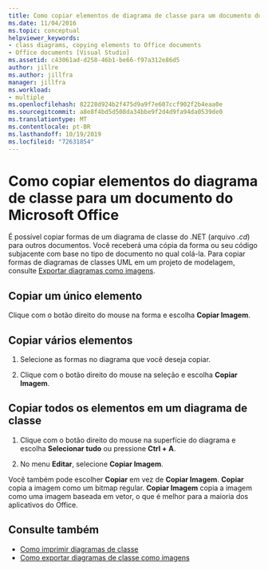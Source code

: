 ```yaml
---
title: Como copiar elementos de diagrama de classe para um documento do Microsoft Office (Designer de Classe)
ms.date: 11/04/2016
ms.topic: conceptual
helpviewer_keywords:
- class diagrams, copying elements to Office documents
- Office documents [Visual Studio]
ms.assetid: c43061ad-d258-46b1-be66-f97a312e86d5
author: jillre
ms.author: jillfra
manager: jillfra
ms.workload:
- multiple
ms.openlocfilehash: 82228d924b2f475d9a9f7e607ccf902f2b4eaa0e
ms.sourcegitcommit: a8e8f4bd5d508da34bbe9f2d4d9fa94da0539de0
ms.translationtype: MT
ms.contentlocale: pt-BR
ms.lasthandoff: 10/19/2019
ms.locfileid: "72631854"
---
```

# <a name="how-to-copy-class-diagram-elements-to-a-microsoft-office-document"></a>Como copiar elementos do diagrama de classe para um documento do Microsoft Office

É possível copiar formas de um diagrama de classe do .NET (arquivo *.cd*) para outros documentos. Você receberá uma cópia da forma ou seu código subjacente com base no tipo de documento no qual colá-la. Para copiar formas de diagramas de classes UML em um projeto de modelagem, consulte [Exportar diagramas como imagens](../../modeling/export-diagrams-as-images.md).

## <a name="copy-a-single-element"></a>Copiar um único elemento

Clique com o botão direito do mouse na forma e escolha **Copiar Imagem**.

## <a name="copy-several-elements"></a>Copiar vários elementos

1. Selecione as formas no diagrama que você deseja copiar.

2. Clique com o botão direito do mouse na seleção e escolha **Copiar Imagem**.

## <a name="copy-all-the-elements-in-a-class-diagram"></a>Copiar todos os elementos em um diagrama de classe

1. Clique com o botão direito do mouse na superfície do diagrama e escolha **Selecionar tudo** ou pressione **Ctrl + A**.

2. No menu **Editar**, selecione **Copiar Imagem**.

Você também pode escolher **Copiar** em vez de **Copiar Imagem**. **Copiar** copia a imagem como um bitmap regular. **Copiar Imagem** copia a imagem como uma imagem baseada em vetor, o que é melhor para a maioria dos aplicativos do Office.

## <a name="see-also"></a>Consulte também

- [Como imprimir diagramas de classe](how-to-print-class-diagrams.md)
- [Como exportar diagramas de classe como imagens](how-to-export-class-diagrams-as-images.md)
